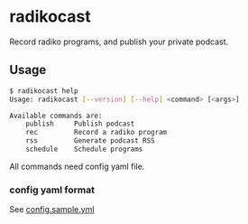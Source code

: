 # radikocast

Record radiko programs, and publish your private podcast.

## Usage

```bash
$ radikocast help                                                                                                                                                                                                               
Usage: radikocast [--version] [--help] <command> [<args>]

Available commands are:
    publish     Publish podcast
    rec         Record a radiko program
    rss         Generate podcast RSS
    schedule    Schedule programs
```

All commands need config yaml file.

### config yaml format

See [config.sample.yml](config.sample.yml)

